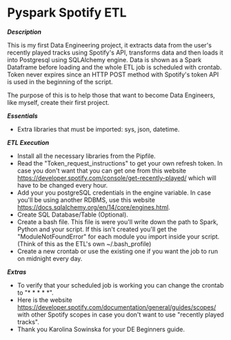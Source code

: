 # Pyspark Spotify ETL

***Description***
 
This is my first Data Engineering project, it extracts data from the user's recently played tracks using Spotify's API, transforms data and then loads it into Postgresql using SQLAlchemy engine. Data is shown as a Spark Dataframe before loading and the whole ETL job is scheduled with crontab. Token never expires since an HTTP POST method with Spotify's token API is used in the beginning of the script. 

The purpose of this is to help those that want to become Data Engineers, like myself, create their first project.

***Essentials***

- Extra libraries that must be imported: sys, json, datetime.

***ETL Execution***

- Install all the necessary libraries from the Pipfile.
- Read the "Token_request_instructions" to get your own refresh token. In case you don't want that you can get one from this website https://developer.spotify.com/console/get-recently-played/ which will have to be changed every hour. 
- Add your you postgreSQL credentials in the engine variable. In case you'll be using another RDBMS, use this website https://docs.sqlalchemy.org/en/14/core/engines.html.
- Create SQL Database/Table (Optional).
- Create a bash file. This file is were you'll write down the path to Spark, Python and your script. If this isn't created you'll get the "ModuleNotFoundError" for each module you import inside your script. (Think of this as the ETL's own ~/.bash_profile)
- Create a new crontab or use the existing one if you want the job to run on midnight every day. 

***Extras***

- To verify that your scheduled job is working you can change the crontab to "* * * * *".
- Here is the website https://developer.spotify.com/documentation/general/guides/scopes/ with other Spotify scopes in case you don't want to use "recently played tracks".
- Thank you Karolina Sowinska for your DE Beginners guide. 